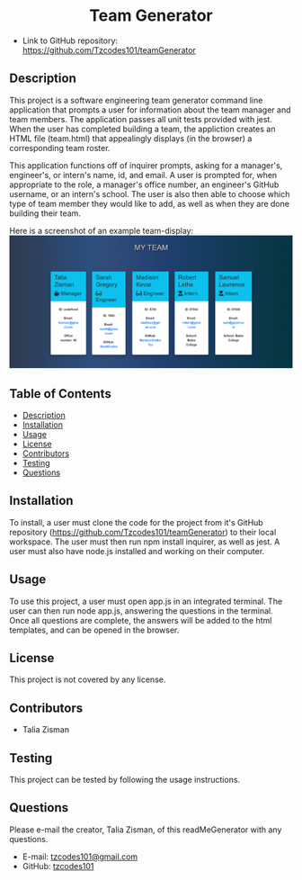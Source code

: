 <h1 align=center>Team Generator</h1>

- Link to GitHub repository: https://github.com/Tzcodes101/teamGenerator


## Description
This project is a software engineering team generator command line application that prompts a user for information about the team manager and team members. The application passes all unit tests provided with jest. When the user has completed building a team, the appliction creates an HTML file (team.html) that appealingly displays (in the browser) a corresponding team roster. 

This application functions off of inquirer prompts, asking for a manager's, engineer's, or intern's name, id, and email. A user is prompted for, when appropriate to the role, a manager's office number, an engineer's GitHub username, or an intern's school. The user is also then able to choose which type of team member they would like to add, as well as when they are done building their team. 

Here is a screenshot of an example team-display:
![Getting Started](02-Homework\Assets\teamGeneratorpng.png)


## Table of Contents
- [Description](#Description)
- [Installation](#Installation)
- [Usage](#Usage)
- [License](#License)
- [Contributors](#Contributors)
- [Testing](#Testing)
- [Questions](#Questions)

## Installation
To install, a user must clone the code for the project from it's GitHub repository (https://github.com/Tzcodes101/teamGenerator) to their local workspace. The user must then run npm install inquirer, as well as jest. A user must also have node.js installed and working on their computer.

## Usage
To use this project, a user must open app.js in an integrated terminal. The user can then run node app.js, answering the questions in the terminal. Once all questions are complete, the answers will be added to the html templates, and can be opened in the browser.

## License
This project is not covered by any license.

## Contributors
- Talia Zisman

## Testing
This project can be tested by following the usage instructions.

## Questions
Please e-mail the creator, Talia Zisman, of this readMeGenerator with any questions.
- E-mail: tzcodes101@gmail.com
- GitHub: [tzcodes101](http://github.com/tzcodes101)
